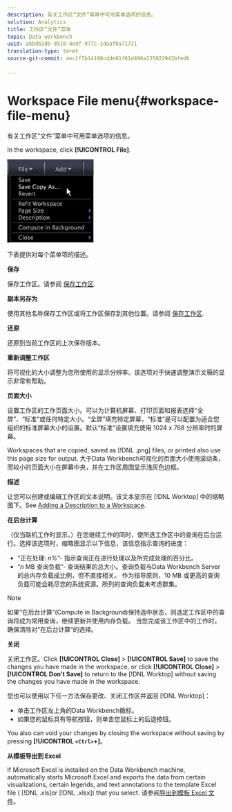```yaml
---
description: 有关工作区“文件”菜单中可用菜单选项的信息。
solution: Analytics
title: 工作区“文件”菜单
topic: Data workbench
uuid: abbdb2db-d918-4edf-977c-1daaf8a71721
translation-type: tm+mt
source-git-commit: aec1f7b14198cdde91f61d490a235022943bfedb

---
```



# Workspace File menu{#workspace-file-menu}

有关工作区“文件”菜单中可用菜单选项的信息。

In the workspace, click **[!UICONTROL File]**.

![](assets/mnu_file.png)

下表提供对每个菜单项的描述。

**保存**

保存工作区。请参阅 [保存工作区](../../../home/c-get-started/c-work-worksp/c-save-wksp.md#concept-e0c34e75cc194e57bd02d1f02316a606).

**副本另存为**

使用其他名称保存工作区或将工作区保存到其他位置。请参阅 [保存工作区](../../../home/c-get-started/c-work-worksp/c-save-wksp.md#concept-e0c34e75cc194e57bd02d1f02316a606).

**还原**

还原到当前工作区的上次保存版本。

**重新调整工作区**

将可视化的大小调整为您所使用的显示分辨率。该选项对于快速调整演示文稿的显示非常有帮助。

**页面大小**

设置工作区的工作页面大小。可以为计算机屏幕、打印页面和报表选择“全屏”、“标准”或任何特定大小。“全屏”填充特定屏幕，“标准”是可以配置为适合您组织的标准屏幕大小的设置。默认“标准”设置填充使用 1024 x 768 分辨率时的屏幕。

Workspaces that are copied, saved as [!DNL .png] files, or printed also use this page size for output. 大于Data Workbench可视化的页面大小使用滚动条，而较小的页面大小在屏幕中央，并在工作区周围显示浅灰色边框。

**描述**

让您可以创建或编辑工作区的文本说明。该文本显示在 [!DNL Worktop] 中的缩略图下。See [Adding a Description to a Workspace](../../../home/c-get-started/c-work-worksp/t-add-wksp-desc.md#task-163734487e8848dfa0a4d8da6323a963).

**在后台计算**

（仅当联机工作时显示。）在您继续工作的同时，使所选工作区中的查询在后台运行。选择该选项时，缩略图显示以下信息，该信息指示查询的进度：

* “正在处理: *n%*”- 指示查询正在进行处理以及所完成处理的百分比。
* “*n* MB 查询负载”- 查询结果的总大小。查询负载与Data Workbench Server的总内存负载成比例，但不直接相关。 作为指导原则，10 MB 或更高的查询负载可能会耗尽您的系统资源。所列的查询负载未考虑群集。

>[!NOTE]
>
>如果“在后台计算”(Compute in Background)保持选中状态，则选定工作区中的查询将成为常用查询，继续更新并使用内存负载。 当您完成该工作区中的工作时，确保清除对“在后台计算”的选择。

**关闭**

关闭工作区。Click **[!UICONTROL Close]** > **[!UICONTROL Save]** to save the changes you have made in the workspace, or click **[!UICONTROL Close]** > **[!UICONTROL Don’t Save]** to return to the [!DNL Worktop] without saving the changes you have made in the workspace.

您也可以使用以下任一方法保存更改、关闭工作区并返回 [!DNL Worktop]：

* 单击工作区左上角的Data Workbench徽标。
* 如果您的鼠标具有导航按钮，则单击您鼠标上的后退按钮。

You also can void your changes by closing the workspace without saving by pressing **[!UICONTROL `<Ctrl>`+<Backspace>]**。

**从模板导出到 Excel**

If Microsoft Excel is installed on the Data Workbench machine, automatically starts Microsoft Excel and exports the data from certain visualizations, certain legends, and text annotations to the template Excel file ( [!DNL .xls]or [!DNL .xlsx]) that you select. 请参阅[导出到模板 Excel 文件](../../../home/c-get-started/c-work-worksp/c-ex-wksp.md#section-814772929ca64cf6b92b89d3fdd02302)。
